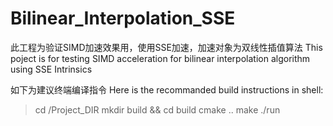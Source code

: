 # Bilinear_Interpolation_SSE
此工程为验证SIMD加速效果用，使用SSE加速，加速对象为双线性插值算法
This poject is for testing SIMD acceleration for bilinear interpolation algorithm using SSE Intrinsics

如下为建议终端编译指令
Here is the recommanded build instructions in shell:

> cd /Project_DIR
> mkdir build && cd build
> cmake ..
> make
> ./run
